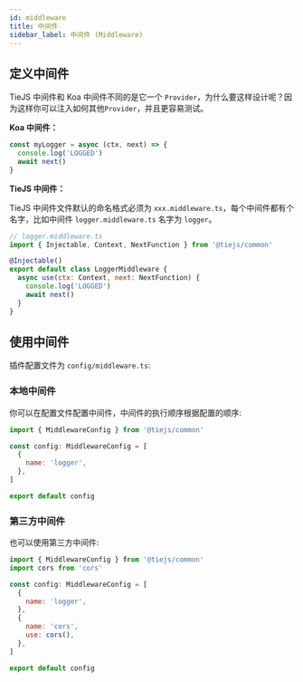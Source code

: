 ```yaml
---
id: middleware
title: 中间件
sidebar_label: 中间件 (Middleware)
---
```


## 定义中间件

TieJS 中间件和 Koa 中间件不同的是它一个 `Provider`，为什么要这样设计呢？因为这样你可以注入如何其他`Provider`，并且更容易测试。

**Koa 中间件：**

```js
const myLogger = async (ctx, next) => {
  console.log('LOGGED')
  await next()
}
```

**TieJS 中间件：**

TieJS 中间件文件默认的命名格式必须为 `xxx.middleware.ts`，每个中间件都有个名字，比如中间件 `logger.middleware.ts` 名字为 `logger`。

```js
// logger.middleware.ts
import { Injectable, Context, NextFunction } from '@tiejs/common'

@Injectable()
export default class LoggerMiddleware {
  async use(ctx: Context, next: NextFunction) {
    console.log('LOGGED')
    await next()
  }
}
```

## 使用中间件

插件配置文件为 `config/middleware.ts`:

### 本地中间件

你可以在配置文件配置中间件，中间件的执行顺序根据配置的顺序:

```js
import { MiddlewareConfig } from '@tiejs/common'

const config: MiddlewareConfig = [
  {
    name: 'logger',
  },
]

export default config
```

### 第三方中间件

也可以使用第三方中间件:

```js
import { MiddlewareConfig } from '@tiejs/common'
import cors from 'cors'

const config: MiddlewareConfig = [
  {
    name: 'logger',
  },
  {
    name: 'cors',
    use: cors(),
  },
]

export default config
```
